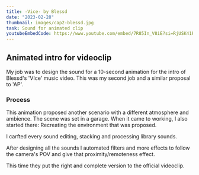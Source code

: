 ```yaml
---
title: -Vice- by Blessd
date: "2023-02-28"
thumbnail: images/cap2-blessd.jpg
task: Sound for animated clip
youtubeEmbedCode: https://www.youtube.com/embed/7R85In_V8iE?si=RjUSK41PqlEXbiJe
---
```


## Animated intro for videoclip

My job was to design the sound for a 10-second animation for the intro of Blessd's 'VIce' music video. This was my second job and a similar proposal to 'AP'.

### Process

This animation proposed another scenario with a different atmosphere and ambience. The scene was set in a garage. When it came to working, I also started there: Recreating the environment that was proposed. 

I carfted every sound editing, stacking and processing library sounds.

After designing all the sounds I automated filters and more effects to follow the camera's POV and give that proximity/remoteness effect.

This time they put the right and complete version to the official videoclip.
